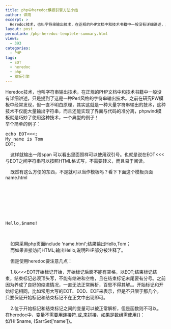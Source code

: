 ```yaml
---
title: php中heredoc模板引擎方法小结
author: 谇雨
excerpt: >
  Heredoc技术，也叫字符串输出技术，在正规的PHP文档中和技术书籍中一般没有详细讲述，只是提到了这是一种Perl风格的字符串输出技术。之前在研究PW模板中经常发现，但一直不明白原理，其实这就是一种大量字符串输出的技术，这种技术不仅能大量输出字符串，而且还能实现了界面与代码的准分离，phpwind模板就是巧妙了使用这种技术，一个典型的例子！
layout: post
permalink: /php-heredoc-templete-summary.html
views:
  - 393
categories:
  - PHP
tags:
  - EOT
  - heredoc
  - php
  - 模板引擎
---
```

Heredoc技术，也叫字符串输出技术，在正规的PHP文档中和技术书籍中一般没有详细讲述，只是提到了这是一种Perl风格的字符串输出技术。之前在研究PW模板中经常发现，但一直不明白原理，其实这就是一种大量字符串输出的技术，这种技术不仅能大量输出字符串，而且还能实现了界面与代码的准分离，phpwind模板就是巧妙了使用这种技术，一个典型的例子！  
举个简单的例子：

<pre class="lang:php decode:true " >echo EOT<<<;
<span id="name" class="use">My name is Tom</span>
EOT;</pre>

&nbsp;&nbsp;&nbsp;&nbsp;这样就输出一段span 可以看出里面照样可以使用双引号。也就是说在EOT<<<与EOT之间字符串可以按照HTML格式写，不需要转义，而且易于阅读。  
<!--more-->&nbsp;&nbsp;&nbsp;&nbsp;既然有这么方便的东西，不是就可以当作模板吗？看下下面这个模板页面name.html

<pre class="lang:xhtml decode:true " ><!--<?php
$name = 'Tom';
print <<<EOT
-->
<html> 
<head> 
<meta http-equiv="Content-Type" content="text/html; charset=gb2312" /> 
<title>Untitled Document</title> 
</head> 
<body> 
Hello,$name! 
</body> 
</html>
<!--<?php
EOT;
?>--></pre>

&nbsp;&nbsp;&nbsp;&nbsp;如果采用php页面include &#8216;name.html';结果输出Hello,Tom；  
&nbsp;&nbsp;&nbsp;&nbsp;而如果直接访问HTML;输出Hello,说明PHP部分被注释了。  
  
&nbsp;&nbsp;&nbsp;&nbsp;但是使用heredoc要注意几点：  
  
&nbsp;&nbsp;&nbsp;&nbsp;1.以<<<EOT开始标记开始，开始标记后面不能有空格，以EOT;结束标记结束，结束标记必须顶头写，不能有缩进和空格，且在结束标记末尾要有分号。之前因为养成了良好的缩进情况，一直无法正常解析，百思不得其解。。开始标记和开始标记相同，比如常用大写的EOT、EOD、EOF来表示，但是不只限于那几个，只要保证开始标记和结束标记不在正文中出现即可。  
  
&nbsp;&nbsp;&nbsp;&nbsp;2.位于开始标记和结束标记之间的变量可以被正常解析，但是函数则不可以。在heredoc中，变量不需要用连接符.或,来拼接，如果是数组需使用{}：如&#8217;Hi&#8217;$name, {$arrSet[&#8216;name&#8217;]}。